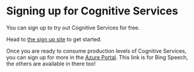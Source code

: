 # Signing up for Cognitive Services

You can sign up to try out Cognitive Services for free. 

Head to [the sign up site](https://www.microsoft.com/cognitive-services/en-us/sign-up) to get started. 

Once you are ready to consume production levels of Cognitive Services, you can sign up for more in the [Azure Portal](https://portal.azure.com/#create/Microsoft.CognitiveServices/apitype/Bing.Speech/pricingtier/S0). This link is for Bing Speech, the others are available in there too!
